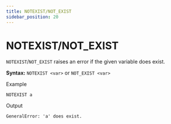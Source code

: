 ```yaml
---
title: NOTEXIST/NOT_EXIST
sidebar_position: 20
---
```


# NOTEXIST/NOT_EXIST
`NOTEXIST`/`NOT_EXIST` raises an error if the given variable does exist.

**Syntax:** `NOTEXIST <var>` or `NOT_EXIST <var>`

Example
```
NOTEXIST a
```

Output
```
GeneralError: 'a' does exist.
```